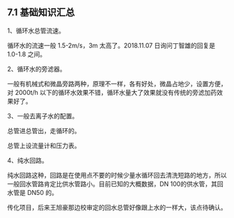 ## 7.1 基础知识汇总

1、循环水总管流速。

循环水的流速一般 1.5-2m/s，3m 太高了。2018.11.07 日询问丁智雄的回复是 1.0-1.8 之间。

2、循环水的旁滤器。

一般有机械式和微晶旁路两种，原理不一样，各有好处，微晶占地少，设置方便，对 2000t/h 以下的循环水效果不错，循环水量大了效果就没有传统的旁滤加药效果好了。

3、一般去离子水的配置。

总管进总管出，走循环的。

总管上设流量计和压力表。

4、纯水回路。

纯水回路这种，回路是在使用点不要的时候少量水循环回去清洗短路的地方，所以一般回水管路肯定比供水管路小。目前已知的大概数据，DN 100的供水管，其回水管是 DN50 的。

传化项目，后来王旭豪那边校审定的回水总管好像跟上水的一样大，该点待确认。